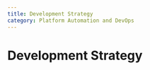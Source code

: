 ```yaml
---
title: Development Strategy
category: Platform Automation and DevOps
---
```


# Development Strategy
